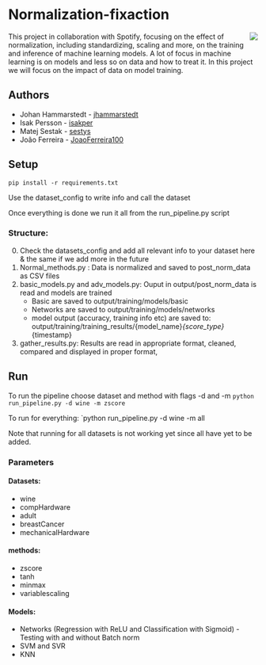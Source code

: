# Normalization-fixaction
<img src ="https://miro.medium.com/max/271/0*d5_CPfpuJ2uIjIk3" align= "right">
This project in collaboration with Spotify, focusing on the effect of normalization, including standardizing, scaling and more, on the training and inference of machine learning models. A lot of focus in machine learning is on models and less so on data and how to treat it. In this project we will focus on the impact of data on model training.

## Authors
* Johan Hammarstedt - [jhammarstedt](https://github.com/jhammarstedt)
* Isak Persson - [isakper](https://github.com/isakper)
* Matej Sestak - [sestys](https://github.com/sestys)
* João Ferreira - [JoaoFerreira100](https://github.com/JoaoFerreira100)

## Setup

```pip install -r requirements.txt ```

Use the dataset_config to write info and call the dataset

Once everything is done we run it all from the run_pipeline.py script 

### Structure:
0. Check the datasets_config and add all relevant info to your dataset here & the same if we add more in the future
1. Normal_methods.py : Data is normalized and saved to post_norm_data as CSV files
2. basic_models.py and adv_models.py:  Ouput in output/post_norm_data is read and models are trained
    * Basic are saved to output/training/models/basic
    * Networks are saved to output/training/models/networks
    * model output (accuracy, training info etc) are saved to: output/training/training_results/{model_name}_{score_type}_{timestamp}
3. gather_results.py: Results are read in appropriate format, cleaned, compared and displayed in proper format, 



## Run
To run the pipeline choose dataset and method with flags -d and -m
`python run_pipeline.py -d wine -m zscore`

To run for everything:
`python run_pipeline.py -d wine -m all

Note that running for all datasets is not working yet since all have yet to be added.

### Parameters
#### Datasets: 
* wine
* compHardware
* adult
* breastCancer
* mechanicalHardware

#### methods:
* zscore
* tanh
* minmax
* variablescaling

#### Models:
* Networks (Regression with ReLU and Classification with Sigmoid) - Testing with and without Batch norm
* SVM and SVR
* KNN

